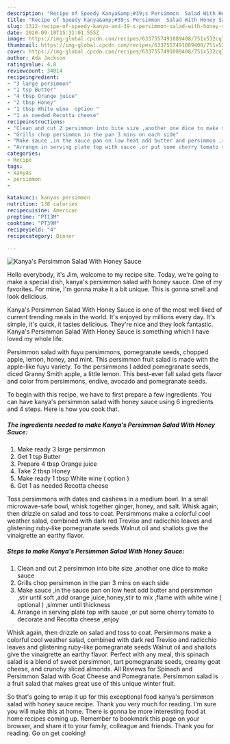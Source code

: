 ```yaml
---
description: "Recipe of Speedy Kanya&amp;#39;s Persimmon  Salad With Honey Sauce"
title: "Recipe of Speedy Kanya&amp;#39;s Persimmon  Salad With Honey Sauce"
slug: 1312-recipe-of-speedy-kanya-and-39-s-persimmon-salad-with-honey-sauce
date: 2020-09-10T15:31:01.555Z
image: https://img-global.cpcdn.com/recipes/6337557491089408/751x532cq70/kanyas-persimmon-salad-with-honey-sauce-recipe-main-photo.jpg
thumbnail: https://img-global.cpcdn.com/recipes/6337557491089408/751x532cq70/kanyas-persimmon-salad-with-honey-sauce-recipe-main-photo.jpg
cover: https://img-global.cpcdn.com/recipes/6337557491089408/751x532cq70/kanyas-persimmon-salad-with-honey-sauce-recipe-main-photo.jpg
author: Ada Jackson
ratingvalue: 4.8
reviewcount: 34014
recipeingredient:
- "3 large persimmon"
- "1 tsp Butter"
- "4 tbsp Orange juice"
- "2 tbsp Honey"
- "1 tbsp White wine  option "
- "1 as needed Recotta cheese"
recipeinstructions:
- "Clean and cut 2 persimmon into bite size ,another one dice to make sauce"
- "Grills chop persimmon in the pan 3 mins on each side"
- "Make sauce ,in the sauce pan on low heat add butter and persimmon ,stir until soft ,add orange juice,honey,stir to mix ,flame with white wine ( optional ) ,simmer until thickness"
- "Arrange in serving plate top with sauce ,or put some cherry tomato to decorate and Recotta cheese ,enjoy"
categories:
- Recipe
tags:
- kanyas
- persimmon
- 

katakunci: kanyas persimmon  
nutrition: 138 calories
recipecuisine: American
preptime: "PT13M"
cooktime: "PT39M"
recipeyield: "4"
recipecategory: Dinner

---
```



![Kanya&#39;s Persimmon  Salad With Honey Sauce](https://img-global.cpcdn.com/recipes/6337557491089408/751x532cq70/kanyas-persimmon-salad-with-honey-sauce-recipe-main-photo.jpg)

Hello everybody, it's Jim, welcome to my recipe site. Today, we're going to make a special dish, kanya&#39;s persimmon  salad with honey sauce. One of my favorites. For mine, I'm gonna make it a bit unique. This is gonna smell and look delicious.

Kanya&#39;s Persimmon  Salad With Honey Sauce is one of the most well liked of current trending meals in the world. It's enjoyed by millions every day. It's simple, it's quick, it tastes delicious. They're nice and they look fantastic. Kanya&#39;s Persimmon  Salad With Honey Sauce is something which I have loved my whole life.

Persimmon salad with fuyu persimmons, pomegranate seeds, chopped apple, lemon, honey, and mint. This persimmon fruit salad is made with the apple-like fuyu variety. To the persimmons I added pomegranate seeds, diced Granny Smith apple, a little lemon. This best-ever fall salad gets flavor and color from persimmons, endive, avocado and pomegranate seeds.


To begin with this recipe, we have to first prepare a few ingredients. You can have kanya&#39;s persimmon  salad with honey sauce using 6 ingredients and 4 steps. Here is how you cook that.

<!--inarticleads1-->

##### The ingredients needed to make Kanya&#39;s Persimmon  Salad With Honey Sauce:

1. Make ready 3 large persimmon
1. Get 1 tsp Butter
1. Prepare 4 tbsp Orange juice
1. Take 2 tbsp Honey
1. Make ready 1 tbsp White wine ( option )
1. Get 1 as needed Recotta cheese


Toss persimmons with dates and cashews in a medium bowl. In a small microwave-safe bowl, whisk together ginger, honey, and salt. Whisk again, then drizzle on salad and toss to coat. Persimmons make a colorful cool weather salad, combined with dark red Treviso and radicchio leaves and glistening ruby-like pomegranate seeds Walnut oil and shallots give the vinaigrette an earthy flavor. 

<!--inarticleads2-->

##### Steps to make Kanya&#39;s Persimmon  Salad With Honey Sauce:

1. Clean and cut 2 persimmon into bite size ,another one dice to make sauce
1. Grills chop persimmon in the pan 3 mins on each side
1. Make sauce ,in the sauce pan on low heat add butter and persimmon ,stir until soft ,add orange juice,honey,stir to mix ,flame with white wine ( optional ) ,simmer until thickness
1. Arrange in serving plate top with sauce ,or put some cherry tomato to decorate and Recotta cheese ,enjoy


Whisk again, then drizzle on salad and toss to coat. Persimmons make a colorful cool weather salad, combined with dark red Treviso and radicchio leaves and glistening ruby-like pomegranate seeds Walnut oil and shallots give the vinaigrette an earthy flavor. Perfect with any meal, this spinach salad is a blend of sweet persimmon, tart pomegranate seeds, creamy goat cheese, and crunchy sliced almonds. All Reviews for Spinach and Persimmon Salad with Goat Cheese and Pomegranate. Persimmon salad is a fruit salad that makes great use of this unique winter fruit. 

So that's going to wrap it up for this exceptional food kanya&#39;s persimmon  salad with honey sauce recipe. Thank you very much for reading. I'm sure you will make this at home. There is gonna be more interesting food at home recipes coming up. Remember to bookmark this page on your browser, and share it to your family, colleague and friends. Thank you for reading. Go on get cooking!
